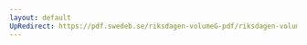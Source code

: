 ```yaml
---
layout: default
UpRedirect: https://pdf.swedeb.se/riksdagen-volumeG-pdf/riksdagen-volumeG-pdf/data/199697/reg_199697/reg_199697_0318.pdf
---
```

